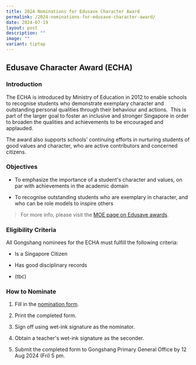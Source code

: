 ```yaml
---
title: 2024 Nominations for Edusave Character Award
permalink: /2024-nominations-for-edusave-character-award/
date: 2024-07-19
layout: post
description: ""
image: ""
variant: tiptap
---
```

<h2>Edusave Character Award (ECHA)</h2>
<p></p>
<h3>Introduction</h3>
<p>The ECHA is introduced by Ministry of Education in 2012 to enable schools
to recognise students who demonstrate exemplary character and outstanding
personal qualities through their behaviour and actions. &nbsp;This is part
of the larger goal to foster an inclusive and stronger Singapore in order
to broaden the qualities and achievements to be encouraged and applauded.</p>
<p>The award also supports schools’ continuing efforts in nurturing students
of good values and character, who are active contributors and concerned
citizens.<strong>&nbsp;</strong>
</p>
<p></p>
<h3>Objectives</h3>
<ul data-tight="true" class="tight">
<li>
<p>To emphasize the importance of a student's character and values, on par
with achievements in the academic domain</p>
</li>
<li>
<p>To recognise outstanding students who are exemplary in character, and
who can be role models to inspire others</p>
</li>
</ul>
<p></p>
<blockquote>
<p>For more info, please visit the <a href="https://www.moe.gov.sg/financial-matters/awards-scholarships/edusave-awards" rel="noopener noreferrer nofollow" target="_blank">MOE page on Edusave awards</a>.</p>
</blockquote>
<p></p>
<h3>Eligibility Criteria</h3>
<p>All Gongshang nominees for the ECHA must fulfill the following criteria:</p>
<ul data-tight="true" class="tight">
<li>
<p>Is a Singapore Citizen</p>
</li>
<li>
<p>Has good disciplinary records</p>
</li>
<li>
<p>(tbc)</p>
</li>
</ul>
<p></p>
<h3>How to Nominate</h3>
<ol data-tight="true" class="tight">
<li>
<p>Fill in the <a href="/files/ECHA_2024_N2_Nomination_Form_Parents_Coaches.pdf" rel="noopener noreferrer nofollow" target="_blank">nomination form</a>.</p>
</li>
<li>
<p>Print the completed form.</p>
</li>
<li>
<p>Sign off using wet-ink signature as the nominator.</p>
</li>
<li>
<p>Obtain a teacher's wet-ink signature as the seconder.</p>
</li>
<li>
<p>Submit the completed form to Gongshang Primary General Office by 12 Aug
2024 (Fri) 5 pm.</p>
</li>
</ol>
<h3></h3>
<p></p>